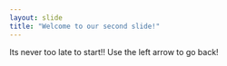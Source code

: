 ```yaml
---
layout: slide
title: "Welcome to our second slide!"
---
```

Its never too late to start!!
Use the left arrow to go back!
